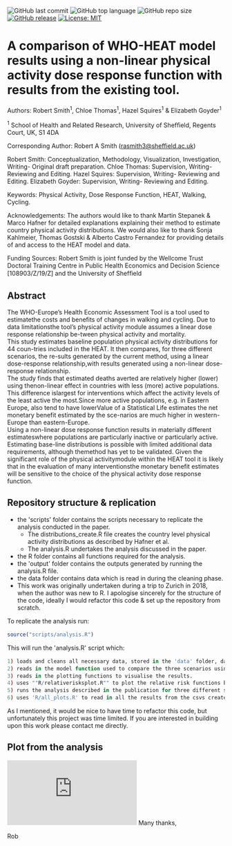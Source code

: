 ![GitHub last commit](https://img.shields.io/github/last-commit/RobertASmith/HEAT_DRF?color=red&style=plastic)
![GitHub top language](https://img.shields.io/github/languages/top/RobertASmith/HEAT_DRF?style=plastic)
![GitHub repo size](https://img.shields.io/github/repo-size/RobertASmith/HEAT_DRF?style=plastic)
[![GitHub release](https://img.shields.io/badge/R-HEDS-green)](https://img.shields.io/badge/R-hello-green)
[![License: MIT](https://img.shields.io/badge/License-MIT-yellow.svg)](https://opensource.org/licenses/MIT)

# A comparison of WHO-HEAT model results using a non-linear physical activity dose response function with results from the existing tool.

Authors: Robert Smith<sup>1</sup>, Chloe Thomas<sup>1</sup>, Hazel Squires<sup>1</sup> & Elizabeth Goyder<sup>1</sup>

<sup>1</sup> School of Health and Related Research, University of Shefﬁeld, Regents Court, UK, S1 4DA

Corresponding Author: Robert A Smith (rasmith3@sheffield.ac.uk)

Robert Smith: Conceptualization, Methodology, Visualization, Investigation, Writing- Original draft preparation.
Chloe Thomas: Supervision, Writing- Reviewing and Editing. 
Hazel Squires: Supervision, Writing- Reviewing and Editing. 
Elizabeth Goyder: Supervision, Writing- Reviewing and Editing.

Keywords: Physical Activity, Dose Response Function, HEAT, Walking, Cycling.

Acknowledgements:  The authors would like to thank Martin Stepanek & Marco Hafner for detailed explanations explaining their method to estimate country physical activity distributions. We would also like to thank Sonja Kahlmeier, Thomas Gostski & Alberto Castro Fernandez for providing details of and access to the HEAT model and data.

Funding Sources: Robert Smith is joint funded by the Wellcome Trust Doctoral Training Centre in Public Health Economics and Decision Science [108903/Z/19/Z] and the University of Shefﬁeld

## Abstract
The WHO-Europe’s Health Economic Assessment Tool is a tool used to estimatethe costs and benefits of changes in walking and cycling.  Due to data limitationsthe tool’s physical activity module assumes a linear dose response relationship be-tween physical activity and mortality.   
This study estimates baseline population physical activity distributions for 44 coun-tries included in the HEAT. It then compares, for three different scenarios, the re-sults generated by the current method, using a linear dose-response relationship,with results generated using a non-linear dose-response relationship.   
The study finds that estimated deaths averted are relatively higher (lower) using thenon-linear effect in countries with less (more) active populations. This difference islargest for interventions which affect the activity levels of the least active the most.Since more active populations,  e.g.   in Eastern Europe,  also tend to have lowerValue of a Statistical Life estimates the net monetary benefit estimated by the sce-narios are much higher in western-Europe than eastern-Europe.  
Using a non-linear dose response function results in materially different estimateswhere populations are particularly inactive or particularly active.  Estimating base-line distributions is possible with limited additional data requirements, although themethod has yet to be validated.  Given the significant role of the physical activitymodule within the HEAT tool it is likely that in the evaluation of many interventionsthe monetary benefit estimates will be sensitive to the choice of the physical activity dose response function.

## Repository structure & replication
- the 'scripts' folder contains the scripts necessary to replicate the analysis conducted in the paper. 
  -  The distributions_create.R file creates the country level physical activity distributions as described by Hafner et al. 
  -  The analysis.R undertakes the analysis discussed in the paper.
- the R folder contains all functions required for the analysis.
- the 'output' folder contains the outputs generated by running the analysis.R file.
- the data folder contains data which is read in during the cleaning phase.
- This work was originally undertaken during a trip to Zurich in 2018, when the author was new to R. I apologise sincerely for the structure of the code, ideally I would refactor this code & set up the repository from scratch.

To replicate the analysis run:

``` r
source("scripts/analysis.R")
```
This will run the 'analysis.R' script which:
``` r
1) loads and cleans all necessary data, stored in the 'data' folder, data and merges the data into a single dataframe.
2) reads in the model function used to compare the three scenarios using the HEAT with a linear and a dose-response function.
3) reads in the plotting functions to visualise the results.
4) uses ""R/relativerisksplot.R"" to plot the relative risk functions based upon Woodcock et al. 
5) runs the analysis described in the publication for three different scenarios and stores results as .
6) uses 'R/all_plots.R' to read in all the results from the csvs created above, and plots the results, saving them to the 'outputs' folder.
```
As I mentioned, it would be nice to have time to refactor this code, but unfortunately this project was time limited. If you are interested in building upon this work please contact me directly.

## Plot from the analysis
![The estimated benefits of increased walking for a country depend on the shape of the dose response function between physical activity and mortality, and the distribution of physical activty in the country.](https://github.com/RobertASmith/HEAT_DRF/blob/c9bc4c6306a71a8fedbe1906d27ee4da418c8324/output/t375/figures/S1_RelativeResults.pdf)
Many thanks,

Rob


